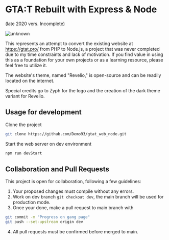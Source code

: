 # GTA:T Rebuilt with Express & Node 
(late 2020 vers. Incomplete)

![unknown](https://i.imgur.com/00B0ipt.png)

This represents an attempt to convert the existing website at https://gtat.pro/ from PHP to Node.js, a project that was never completed due to my time constraints and lack of motivation. 
If you find value in using this as a foundation for your own projects or as a learning resource, please feel free to utilize it.

The website's theme, named "Revelio," is open-source and can be readily located on the internet. 

Special credits go to Zyph for the logo and the creation of the dark theme variant for Revelio.

## Usage for development

Clone the project 

```bash
git clone https://github.com/Demo93/gtat_web_node.git
```

Start the web server on dev environment

```bash
npm run devStart
```

## Collaboration and Pull Requests

This project is open for collaboration, following a few guidelines:

1. Your proposed changes must compile without any errors.
2. Work on dev branch `git checkout dev`, the main branch will be used for production mode.
3. Once your done, make a pull request to main branch with

```bash
git commit -m "Progress on gang page"
git push --set-upstream origin dev
```
4. All pull requests must be confirmed before merged to main.
